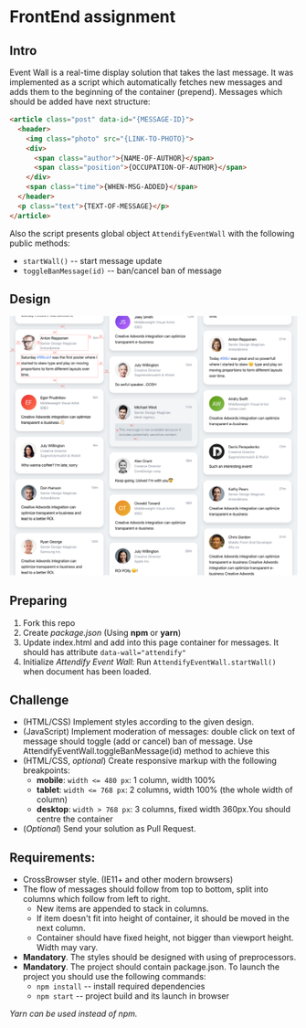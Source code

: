 # FrontEnd assignment


## Intro
Event Wall is a real-time display solution that takes the last message. It was implemented as a script which automatically fetches new messages and adds them to the beginning of the container (prepend).
Messages which should be added have next structure:

```html
<article class="post" data-id="{MESSAGE-ID}">
  <header>
    <img class="photo" src="{LINK-TO-PHOTO}">
    <div>
      <span class="author">{NAME-OF-AUTHOR}</span>
      <span class="position">{OCCUPATION-OF-AUTHOR}</span>
    </div>
    <span class="time">{WHEN-MSG-ADDED}</span>
  </header>
  <p class="text">{TEXT-OF-MESSAGE}</p>
</article>
```

Also the script presents global object `AttendifyEventWall` with the following public methods:
* `startWall()` -- start message update
* `toggleBanMessage(id)` -- ban/cancel ban of message

## Design

![Design](design.png)


## Preparing
1. Fork this repo
1. Create *package.json* (Using **npm** or **yarn**)
1. Update index.html and add into this page container for messages. It should has attribute `data-wall="attendify"`
1. Initialize *Attendify Event Wall*: Run `AttendifyEventWall.startWall()` when document has been loaded.

## Challenge
* (HTML/CSS) Implement styles according to the given design.
* (JavaScript) Implement moderation of messages: double click on text of message should toggle (add or cancel) ban of message. Use AttendifyEventWall.toggleBanMessage(id) method to achieve this
* (HTML/CSS, *optional*) Create responsive markup with the following breakpoints:
  * **mobile**: `width <= 480 px`: 1 column, width 100%
  * **tablet**: `width <= 768 px`: 2 columns, width 100% (the whole width of column)
  * **desktop**: `width > 768 px`: 3 columns, fixed width 360px.You should centre the container
* (*Optional*) Send your solution as Pull Request.
  

## Requirements:
* CrossBrowser style. (IE11+ and other modern browsers)
* The flow of messages should follow from top to bottom, split into columns which follow from left to right.
  * New items are appended to stack in columns. 
  * If item doesn't fit into height of container, it should be moved in the next column.
  * Container should have fixed height, not bigger than viewport height. Width may vary.
* **Mandatory**. The styles should be designed with using of preprocessors.
* **Mandatory**. The project should contain package.json. To launch the project you should use the following commands:
  * `npm install`  -- install required dependencies
  * `npm start` -- project build and its launch in browser
 
*Yarn can be used instead of npm.*





